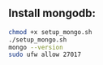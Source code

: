 ## Install mongodb: 
```bash
chmod +x setup_mongo.sh
./setup_mongo.sh
mongo --version
sudo ufw allow 27017
```

